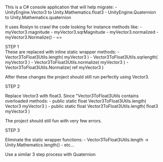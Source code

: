 This is a C# console application that will help migrate:
    - UnityEngine.Vector3  to  Unity.Mathematics.float3
    - UnityEngine.Quaternion  to  Unity.Mathematics.quaternion

It uses Roslyn to crawl the code looking for instance methods like:
    - myVector3.magnitude
    - myVector3.sqrMagnitude
    - myVector3.normalized
    - myVector3.Normalize()
    - == 
    
STEP 1  
    These are replaced with inline static wrapper methods:
         - Vector3ToFloat3Utils.length( myVector3 )
         - Vector3ToFloat3Utils.sqrlength( myVector3 )
         - Vector3ToFloat3Utils.normalize( myVector3 )
         - Vector3ToFloat3Utils.Normalize( ref myVector3 )

After these changes the project should still run perfectly using Vector3. 
    
STEP 2

Replace Vector3 with float3. Since "Vector3ToFloat3Utils contains overloaded methods:
       - public static float Vector3ToFloat3Utils.length( Vector3 myVector3 )
       - public static float Vector3ToFloat3Utils.length( float3 myVector3 )

The project should still fun with very few errors.

STEP 3

Eliminate the static wrapper functions: 
       - Vector3ToFloat3Utils.length -> Unity.Mathematics.length()
       - etc...

Use a similar 3 step process with Quaternion
    
    
    
